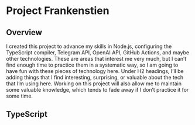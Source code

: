 # Project Frankenstien

## Overview

I created this project to advance my skills in Node.js, configuring the TypeScript compiler, Telegram API, OpenAI API, GitHub Actions, and maybe other technologies. These are areas that interest me very much, but I can’t find enough time to practice them in a systematic way, so I am going to have fun with these pieces of technology here. Under H2 headings, I’ll be adding things that I find interesting, surprising, or valuable about the tech that I’m using here. Working on this project will also allow me to maintain some valuable knowledge, which tends to fade away if I don’t practice it for some time.

## TypeScript

